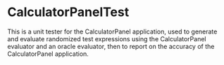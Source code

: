 # CalculatorPanelTest

This is a unit tester for the CalculatorPanel application, used to generate and evaluate randomized test expressions using the CalculatorPanel evaluator and an oracle evaluator, then to report on the accuracy of the CalculatorPanel application.
